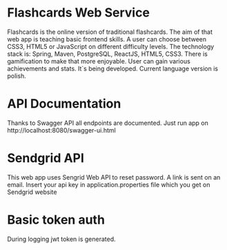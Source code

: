 <h1>Flashcards Web Service</h1>
Flashcards is the online version of traditional flashcards. The aim of that web app is teaching basic frontend skills.
A user can choose between CSS3, HTML5 or JavaScript on different difficulty levels.
The technology stack is: Spring, Maven, PostgreSQL, ReactJS, HTML5, CSS3. 
There is gamification to make that more enjoyable. User can gain various achievements and stats.
It`s being developed. Current language version is polish.

<h1>API Documentation</h1>
Thanks to Swagger API  all endpoints are documented. Just run app on http://localhost:8080/swagger-ui.html

<h1>Sendgrid API</h1>
This web app uses Sengrid Web API to reset password. A link is sent on an email. Insert your api key in application.properties file
which you get on Sendgrid website

<h1>Basic token auth</h1>
During logging jwt token is generated.
